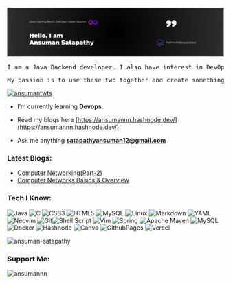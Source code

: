 ![profile.png](https://github.com/ansuman-satapathy/ansuman-satapathy/blob/main/assets/profile.png)

<pre>
I am a Java Backend developer. I also have interest in DevOps. Let's connect and work together.
</pre>
<pre>My passion is to use these two together and create something valuable for the tech community.</pre>


<p align="left"> <a href="https://twitter.com/ansumantwts" target="blank"><img src="https://img.shields.io/twitter/follow/ansumantwts?logo=twitter&style=for-the-badge" alt="ansumantwts" /></a> </p>

- I’m currently learning **Devops.**

- Read my blogs here [https://ansumannn.hashnode.dev/](https://ansumannn.hashnode.dev/)

- Ask me anything **satapathyansuman12@gmail.com**

### Latest Blogs:
<!-- BLOG-POST-LIST:START -->
- [Computer Networking&lpar;Part-2&rpar;](https://ansumannn.hashnode.dev/computer-networkingpart-2)
- [Computer Networks Basics &amp; Overview](https://ansumannn.hashnode.dev/computer-networks-basics-overview)
<!-- BLOG-POST-LIST:END -->




### Tech I Know:
![Java](https://img.shields.io/badge/java-%23ED8B00.svg?style=for-the-badge&logo=openjdk&logoColor=white) ![C](https://img.shields.io/badge/c-%2300599C.svg?style=for-the-badge&logo=c&logoColor=white) ![CSS3](https://img.shields.io/badge/css3-%231572B6.svg?style=for-the-badge&logo=css3&logoColor=white) ![HTML5](https://img.shields.io/badge/html5-%23E34F26.svg?style=for-the-badge&logo=html5&logoColor=white) ![MySQL](https://img.shields.io/badge/mysql-%2300f.svg?style=for-the-badge&logo=mysql&logoColor=white)  ![Linux](https://img.shields.io/badge/Linux-FCC624?style=for-the-badge&logo=linux&logoColor=black) ![Markdown](https://img.shields.io/badge/markdown-%23000000.svg?style=for-the-badge&logo=markdown&logoColor=white) ![YAML](https://img.shields.io/badge/yaml-%23ffffff.svg?style=for-the-badge&logo=yaml&logoColor=151515)
![Neovim](https://img.shields.io/badge/NeoVim-%2357A143.svg?&style=for-the-badge&logo=neovim&logoColor=white) ![Git](https://img.shields.io/badge/git-%23F05033.svg?style=for-the-badge&logo=git&logoColor=white)![Shell Script](https://img.shields.io/badge/shell_script-%23121011.svg?style=for-the-badge&logo=gnu-bash&logoColor=white)  ![Vim](https://img.shields.io/badge/VIM-%2311AB00.svg?style=for-the-badge&logo=vim&logoColor=white!)  ![Spring](https://img.shields.io/badge/spring-%236DB33F.svg?style=for-the-badge&logo=spring&logoColor=white) ![Apache Maven](https://img.shields.io/badge/Apache%20Maven-C71A36?style=for-the-badge&logo=Apache%20Maven&logoColor=white) ![MySQL](https://img.shields.io/badge/mysql-%2300000f.svg?style=for-the-badge&logo=mysql&logoColor=white) ![Docker](https://img.shields.io/badge/docker-%230db7ed.svg?style=for-the-badge&logo=docker&logoColor=white) ![Hashnode](https://img.shields.io/badge/Hashnode-2962FF?style=for-the-badge&logo=hashnode&logoColor=white) ![Canva](https://img.shields.io/badge/Canva-%2300C4CC.svg?style=for-the-badge&logo=Canva&logoColor=white) ![GithubPages](https://img.shields.io/badge/github%20pages-121013?style=for-the-badge&logo=github&logoColor=white) ![Vercel](https://img.shields.io/badge/vercel-%23000000.svg?style=for-the-badge&logo=vercel&logoColor=white)

<p align="left"> <img src="https://komarev.com/ghpvc/?username=ansuman-satapathy&label=Profile%20views&color=0e75b6&style=flat" alt="ansuman-satapathy" /> </p>

<h3 align="left">Support Me:</h3>
<p><a href="https://www.buymeacoffee.com/ansumannn"> <img align="left" src="https://cdn.buymeacoffee.com/buttons/v2/default-yellow.png" height="50" width="210" alt="ansumannn" /></a></p><br><br>
